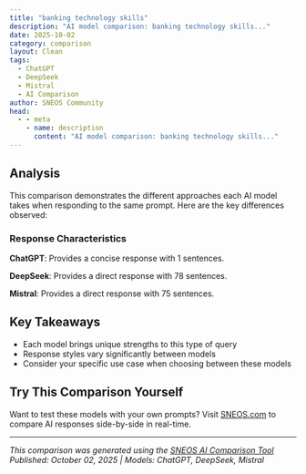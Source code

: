 ```yaml
---
title: "banking technology skills"
description: "AI model comparison: banking technology skills..."
date: 2025-10-02
category: comparison
layout: Clean
tags:
  - ChatGPT
  - DeepSeek
  - Mistral
  - AI Comparison
author: SNEOS Community
head:
  - - meta
    - name: description
      content: "AI model comparison: banking technology skills..."
---
```


<ChatComparison
  title="banking technology skills"
  prompt="banking technology skills"
  :responses='{"ChatGPT": "Banking technology skills encompass a wide range of competencies that are essential for professionals working in the financial services sector. These skills can be categorized into several key areas:\n\n### 1. **Core Technical Skills**\n- **Programming Languages:** Knowledge of languages such as Java, Python, C#, and SQL for application development and data management.\n- **Database Management:** Skills in managing and querying databases, particularly relational databases (like MySQL, PostgreSQL, Oracle) and NoSQL databases (like MongoDB).\n- **Cloud Computing:** Familiarity with cloud platforms such as AWS, Azure, or Google Cloud, including deployment, migration, and management of applications in the cloud.\n\n### 2. **Data Analysis and Management**\n- **Data Analytics:** Proficiency in tools such as Excel, Power BI, or Tableau for data visualization and analysis.\n- **Big Data Technologies:** Understanding of big data technologies like Hadoop, Spark, and data warehousing solutions.\n- **Machine Learning/AI:** Knowledge of machine learning algorithms and how they can be applied to banking (e.g., risk assessment, fraud detection).\n\n### 3. **Cybersecurity and Risk Management**\n- **Information Security:** Understanding cybersecurity principles, including encryption, authentication, and compliance with regulations (e.g., GDPR, PCI DSS).\n- **Risk Analysis:** Skills in identifying and mitigating risks associated with banking technologies.\n\n### 4. **Digital Banking and FinTech**\n- **Mobile Application Development:** Skills in developing mobile banking applications and understanding mobile payment systems.\n- **Blockchain Technology:** Familiarity with blockchain and cryptocurrencies, including how they can be integrated into banking services.\n\n### 5. **Regulatory Compliance**\n- **Financial Regulations:** Knowledge of relevant banking regulations and compliance requirements, such as Anti-Money Laundering (AML), Know Your Customer (KYC), and other regulatory standards.\n- **Audit and Reporting Technologies:** Skills in using software for financial auditing and compliance reporting.\n\n### 6. **Soft Skills**\n- **Project Management:** Ability to manage technology projects, including Agile and Scrum methodologies.\n- **Communication Skills:** Strong verbal and written communication skills to collaborate with technical and non-technical stakeholders.\n- **Problem-Solving Skills:** Ability to analyze issues and develop effective solutions in a fast-paced environment.\n\n### 7. **Emerging Technologies**\n- **Artificial Intelligence and Robotics:** Understanding the use of AI in automation and customer service (e.g., chatbots).\n- **Internet of Things (IoT):** Awareness of IoT applications in banking, such as smart ATMs and connected payment systems.\n\n### 8. **Customer Experience (CX)**\n- **User Interface/User Experience (UI/UX):** Skills in designing user-friendly banking applications and understanding customer journey mapping.\n- **Omni-channel Strategies:** Knowledge of creating seamless customer experiences across multiple channels (online, mobile, in-branch).\n\nThese skills are increasingly important as the banking industry continues to evolve with the integration of technology. Professionals looking to advance in this field should focus on continuous learning and staying updated with the latest technological trends and regulatory changes.", "DeepSeek": "Of course. Banking technology skills are a powerful and in-demand combination of financial domain knowledge and modern technical expertise. The industry is undergoing a massive digital transformation, moving from legacy mainframes to cloud-native, AI-driven platforms.\n\nHere is a comprehensive breakdown of the key banking technology skills, categorized for clarity.\n\n---\n\n### 1. Core Technical \u0026 Programming Skills\n\nThese are the foundational building blocks for any tech role in banking.\n\n* **Programming Languages:**\n * **Java \u0026 Spring Framework:** The undisputed king for building large-scale, secure, and reliable backend systems in investment and retail banking.\n * **Python:** Essential for data analysis, quantitative finance, risk modeling, AI/ML applications, and automation scripts. Libraries like Pandas, NumPy, and Scikit-learn are crucial.\n * **SQL:** Non-negotiable. Needed to query, manipulate, and analyze the vast amounts of data stored in relational databases.\n * **C\u002B\u002B:** Still dominant in high-frequency trading (HFT) and low-latency systems where performance is critical.\n * **Scala \u0026 Kotlin:** Gaining popularity, especially in modern, scalable systems (often with Java interoperability).\n * **JavaScript/TypeScript \u0026 React/Angular:** For building the front-end of customer-facing online and mobile banking applications.\n\n* **Cloud Computing:**\n * **Platforms:** AWS, Microsoft Azure, and Google Cloud Platform (GCP). Banks are rapidly migrating to the cloud for scalability, cost-efficiency, and innovation.\n * **Key Services:** Understanding of cloud-native services for compute (EC2, Lambda), databases (RDS, DynamoDB), networking (VPC), and security (IAM, KMS).\n\n* **Data Engineering \u0026 Analytics:**\n * **Big Data Technologies:** Hadoop, Spark, Kafka for processing and analyzing massive datasets.\n * **Data Warehousing \u0026 Lakes:** Snowflake, Redshift, Databricks.\n * **ETL/ELT Processes:** Designing and building pipelines to move and transform data.\n\n* **API \u0026 Microservices Architecture:**\n * **RESTful APIs:** Designing, building, and consuming APIs is fundamental for modern, interconnected banking systems (e.g., Open Banking).\n * **Microservices:** Breaking down large, monolithic applications (like core banking systems) into smaller, independent services. Knowledge of Docker and Kubernetes is almost always required.\n\n---\n\n### 2. Domain-Specific Banking Knowledge\n\nThis is what separates a generic technologist from a banking technologist. You must understand the business you\u0027re supporting.\n\n* **Retail/Consumer Banking:**\n * **Core Banking Systems:** Understanding platforms like Finacle, Flexcube, or Temenos.\n * **Payments:** Knowledge of payment networks (Visa, Mastercard, SWIFT), real-time payments (e.g., UPI, SEPA Instant), and digital wallets.\n * **Lending \u0026 Mortgages:** The lifecycle of a loan, from origination and underwriting to servicing and collections.\n * **Digital Banking Channels:** Online banking, mobile banking apps, and ATM/POS systems.\n\n* **Investment Banking \u0026 Capital Markets:**\n * **Products:** Understanding of Equities, Fixed Income, Foreign Exchange (FX), Derivatives (Swaps, Options, Futures).\n * **Front-Office Systems:** Trading platforms, algorithmic trading, and order management systems (OMS).\n * **Middle-Office Systems:** Risk management (market, credit, liquidity), and trade processing.\n * **Back-Office Systems:** Clearing and settlement, reconciliation.\n\n* **Wealth Management \u0026 Private Banking:**\n * **Portfolio Management Systems:** Tools used by advisors to manage client investments.\n * **Client Reporting \u0026 CRM:** Systems for client relationship management and regulatory reporting.\n\n---\n\n### 3. Critical Soft Skills\n\nTechnology doesn\u0027t exist in a vacuum. These skills are vital for success.\n\n* **Problem-Solving \u0026 Analytical Thinking:** Breaking down complex business problems into technical solutions.\n* **Communication:** Ability to explain technical concepts to non-technical stakeholders (e.g., traders, relationship managers, compliance officers).\n* **Regulatory \u0026 Compliance Mindset:** Understanding that in banking, every system has regulatory implications. Attention to detail is paramount.\n* **Agile \u0026 DevOps Mindset:** Working in iterative cycles, focusing on continuous integration and delivery (CI/CD).\n\n---\n\n### 4. High-Growth \u0026 Niche Areas\n\nThese are the \u0022hot\u0022 skills that can make you highly valuable.\n\n* **AI \u0026 Machine Learning (ML):**\n * **Use Cases:** Fraud detection, credit scoring, algorithmic trading, customer service chatbots (NLP), and personalized marketing.\n * **Skills:** Python, TensorFlow, PyTorch, data science fundamentals.\n\n* **Blockchain \u0026 Distributed Ledger Technology (DLT):**\n * **Use Cases:** Cross-border payments, trade finance, digital identity, and central bank digital currencies (CBDCs).\n * **Skills:** Understanding of smart contracts (e.g., Solidity), consensus mechanisms, and crypto-assets.\n\n* **Cybersecurity \u0026 Fraud Prevention:**\n * **Critical Area:** Protecting sensitive financial data and systems from ever-evolving threats.\n * **Skills:** Network security, application security, cryptography, threat intelligence, and using specialized fraud detection software.\n\n* **Regulatory Technology (RegTech):**\n * **Use Cases:** Automating compliance processes for KYC (Know Your Customer), AML (Anti-Money Laundering), and MiFID II/III reporting.\n * **Skills:** Understanding regulations and leveraging technology (like AI and data analytics) to ensure compliance efficiently.\n\n---\n\n### How to Build These Skills\n\n1. **Formal Education:** Degrees in Computer Science, Information Systems, or Financial Engineering.\n2. **Online Courses \u0026 Certifications:**\n * **Cloud:** AWS Certified Solutions Architect, Azure Fundamentals.\n * **Data:** Coursera/edX courses on Data Science and Machine Learning.\n * **Finance:** CFA, CAIA, or free courses on investment basics from Khan Academy or corporate finance institutes.\n3. **Hands-On Projects:**\n * Build a personal budgeting app.\n * Create a simple algorithmic trading bot (using a paper trading API).\n * Analyze a public financial dataset (e.g., stock prices) using Python.\n4. **On-the-Job Learning:** Start in a tech role at a bank (even in a support capacity) and actively seek to understand the business context of your work.\n\nIn summary, the most successful banking technologists are **bilingual**\u2014they speak the language of technology and the language of finance. By combining strong technical fundamentals with deep domain knowledge, you position yourself for a highly rewarding and future-proof career.", "Mistral": "Banking technology skills are crucial for professionals working in the financial services industry, particularly in roles that involve the development, implementation, and management of banking systems and services. Here are some key skills and areas of expertise that are valuable in banking technology:\n\n### 1. **Programming Languages**\n - **Java**: Widely used in enterprise-level applications.\n - **Python**: Popular for data analysis, machine learning, and automation.\n - **C\u002B\u002B**: Used for high-performance applications.\n - **SQL**: Essential for database management and querying.\n - **JavaScript**: Important for web development and front-end applications.\n\n### 2. **Database Management**\n - **SQL Databases**: MySQL, PostgreSQL, Oracle.\n - **NoSQL Databases**: MongoDB, Cassandra.\n - **Data Warehousing**: Understanding of data warehousing concepts and tools like Hadoop, Spark.\n\n### 3. **Cloud Computing**\n - **AWS (Amazon Web Services)**: Knowledge of services like EC2, S3, RDS.\n - **Azure**: Understanding of Azure services and solutions.\n - **Google Cloud Platform (GCP)**: Familiarity with GCP services.\n\n### 4. **Cybersecurity**\n - **Network Security**: Firewalls, VPNs, intrusion detection systems.\n - **Application Security**: Secure coding practices, vulnerability assessments.\n - **Compliance**: Knowledge of regulations like GDPR, PCI-DSS.\n\n### 5. **Blockchain and Cryptocurrency**\n - **Blockchain Technology**: Understanding of blockchain principles and applications.\n - **Cryptocurrency**: Knowledge of cryptocurrencies and their underlying technologies.\n\n### 6. **Financial Technology (FinTech)**\n - **Payment Systems**: Understanding of payment gateways, digital wallets, and mobile payments.\n - **Robo-Advisors**: Automated investment platforms.\n - **Peer-to-Peer Lending**: Platforms for direct lending between individuals.\n\n### 7. **Data Analytics and Business Intelligence**\n - **Data Visualization**: Tools like Tableau, Power BI.\n - **Big Data**: Technologies like Hadoop, Spark.\n - **Machine Learning**: Algorithms and frameworks for predictive analytics.\n\n### 8. **Software Development**\n - **Agile Methodologies**: Scrum, Kanban.\n - **DevOps**: Continuous integration and continuous deployment (CI/CD) practices.\n - **Microservices Architecture**: Designing and implementing microservices.\n\n### 9. **Customer Relationship Management (CRM)**\n - **CRM Systems**: Salesforce, Microsoft Dynamics.\n - **Customer Data Management**: Techniques for managing and analyzing customer data.\n\n### 10. **Artificial Intelligence (AI) and Machine Learning (ML)**\n - **Natural Language Processing (NLP)**: Applications in chatbots and virtual assistants.\n - **Fraud Detection**: Using AI to detect and prevent fraudulent activities.\n - **Risk Management**: AI-driven risk assessment and management.\n\n### 11. **User Experience (UX) and User Interface (UI) Design**\n - **Design Tools**: Adobe XD, Sketch, Figma.\n - **User Research**: Techniques for understanding user needs and behaviors.\n\n### 12. **Project Management**\n - **Project Management Tools**: Jira, Asana, Trello.\n - **Risk Management**: Identifying and mitigating project risks.\n - **Stakeholder Management**: Effective communication and collaboration with stakeholders.\n\n### 13. **Regulatory Compliance**\n - **KYC (Know Your Customer)**: Processes for verifying customer identities.\n - **AML (Anti-Money Laundering)**: Techniques for detecting and preventing money laundering.\n\n### 14. **API Development and Integration**\n - **RESTful APIs**: Designing and implementing RESTful services.\n - **SOAP APIs**: Understanding of SOAP protocols.\n - **Microservices**: Integrating microservices with APIs.\n\n### 15. **Mobile Banking**\n - **Mobile App Development**: iOS (Swift), Android (Kotlin/Java).\n - **Mobile Security**: Techniques for securing mobile banking applications.\n\n### 16. **Customer Support and Service**\n - **Helpdesk Systems**: Tools like Zendesk, Freshdesk.\n - **Customer Feedback**: Techniques for collecting and analyzing customer feedback.\n\n### 17. **Digital Transformation**\n - **Change Management**: Strategies for managing organizational change.\n - **Innovation**: Identifying and implementing innovative technologies.\n\n### 18. **Financial Modeling and Analysis**\n - **Excel**: Advanced Excel skills for financial modeling.\n - **Financial Software**: Tools like Bloomberg, Reuters.\n\n### 19. **Risk Management**\n - **Credit Risk**: Techniques for assessing and managing credit risk.\n - **Market Risk**: Understanding and managing market risk.\n\n### 20. **Customer Experience (CX)**\n - **CX Design**: Creating seamless and positive customer experiences.\n - **Customer Journey Mapping**: Understanding and optimizing the customer journey.\n\nDeveloping these skills can significantly enhance your career prospects in the banking technology sector. Continuous learning and staying updated with the latest trends and technologies are essential for success in this dynamic field."}' 
  published-date="14:04"
/>

## Analysis

This comparison demonstrates the different approaches each AI model takes when responding to the same prompt. Here are the key differences observed:

### Response Characteristics

**ChatGPT**: Provides a concise response with 1 sentences. 

**DeepSeek**: Provides a direct response with 78 sentences. 

**Mistral**: Provides a direct response with 75 sentences. 

## Key Takeaways

- Each model brings unique strengths to this type of query
- Response styles vary significantly between models
- Consider your specific use case when choosing between these models

## Try This Comparison Yourself

Want to test these models with your own prompts? Visit [SNEOS.com](https://sneos.com) to compare AI responses side-by-side in real-time.

---

*This comparison was generated using the [SNEOS AI Comparison Tool](https://sneos.com)*
*Published: October 02, 2025 | Models: ChatGPT, DeepSeek, Mistral*
